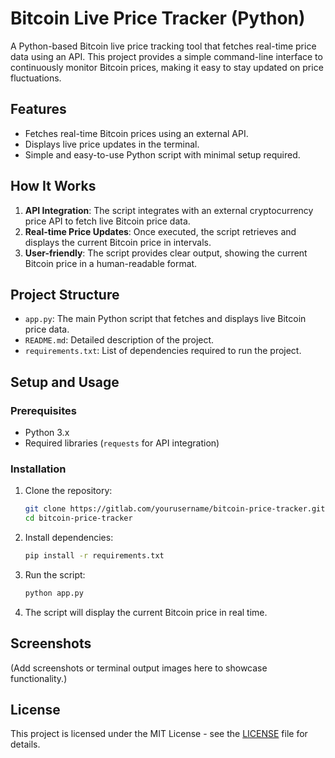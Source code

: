
# Bitcoin Live Price Tracker (Python)

A Python-based Bitcoin live price tracking tool that fetches real-time price data using an API. This project provides a simple command-line interface to continuously monitor Bitcoin prices, making it easy to stay updated on price fluctuations.

## Features
- Fetches real-time Bitcoin prices using an external API.
- Displays live price updates in the terminal.
- Simple and easy-to-use Python script with minimal setup required.

## How It Works
1. **API Integration**: The script integrates with an external cryptocurrency price API to fetch live Bitcoin price data.
2. **Real-time Price Updates**: Once executed, the script retrieves and displays the current Bitcoin price in intervals.
3. **User-friendly**: The script provides clear output, showing the current Bitcoin price in a human-readable format.

## Project Structure
- `app.py`: The main Python script that fetches and displays live Bitcoin price data.
- `README.md`: Detailed description of the project.
- `requirements.txt`: List of dependencies required to run the project.

## Setup and Usage

### Prerequisites
- Python 3.x
- Required libraries (`requests` for API integration)

### Installation
1. Clone the repository:
   ```bash
   git clone https://gitlab.com/yourusername/bitcoin-price-tracker.git
   cd bitcoin-price-tracker
   ```

2. Install dependencies:
   ```bash
   pip install -r requirements.txt
   ```

3. Run the script:
   ```bash
   python app.py
   ```

4. The script will display the current Bitcoin price in real time.

## Screenshots
(Add screenshots or terminal output images here to showcase functionality.)

## License
This project is licensed under the MIT License - see the [LICENSE](LICENSE) file for details.
